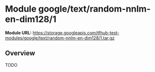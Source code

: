 # Module google/text/random-nnlm-en-dim128/1

**Module URL:** https://storage.googleapis.com/tfhub-test-modules/google/text/random-nnlm-en-dim128/1.tar.gz

## Overview

TODO
